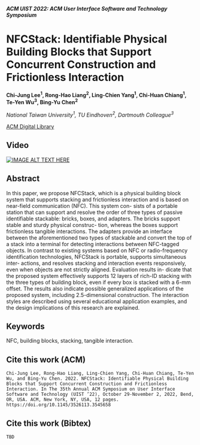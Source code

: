 
___ACM UIST 2022: ACM User Interface Software and Technology Symposium___

# NFCStack: Identifiable Physical Building Blocks that Support Concurrent Construction and Frictionless Interaction

__Chi-Jung Lee<sup>1</sup>, Rong-Hao Liang<sup>2</sup>, Ling-Chien Yang<sup>1</sup>, Chi-Huan Chiang<sup>1</sup>, Te-Yen Wu<sup>3</sup>, Bing-Yu Chen<sup>2</sup>__

_National Taiwan University<sup>1</sup>, TU Eindhoven<sup>2</sup>, Dartmouth Colleague<sup>3</sup>_

[ACM Digital Library](https://dl.acm.org/doi/10.1145/3526113.3545658)

## Video
[![IMAGE ALT TEXT HERE](https://img.youtube.com/vi/ta9pEGWFdo8/0.jpg)](https://www.youtube.com/watch?v=ta9pEGWFdo8)

## Abstract
In this paper, we propose NFCStack, which is a physical building block system that supports stacking and frictionless interaction and is based on near-field communication (NFC). This system con- sists of a portable station that can support and resolve the order of three types of passive identifiable stackable: bricks, boxes, and adapters. The bricks support stable and sturdy physical construc- tion, whereas the boxes support frictionless tangible interactions. The adapters provide an interface between the aforementioned two types of stackable and convert the top of a stack into a terminal for detecting interactions between NFC-tagged objects. In contrast to existing systems based on NFC or radio-frequency identification technologies, NFCStack is portable, supports simultaneous inter- actions, and resolves stacking and interaction events responsively, even when objects are not strictly aligned. Evaluation results in- dicate that the proposed system effectively supports 12 layers of rich-ID stacking with the three types of building block, even if every box is stacked with a 6-mm offset. The results also indicate possible generalized applications of the proposed system, including 2.5-dimensional construction. The interaction styles are described using several educational application examples, and the design implications of this research are explained.

## Keywords
NFC, building blocks, stacking, tangible interaction.

## Cite this work (ACM)
```
Chi-Jung Lee, Rong-Hao Liang, Ling-Chien Yang, Chi-Huan Chiang, Te-Yen Wu, and Bing-Yu Chen. 2022. NFCStack: Identifiable Physical Building Blocks that Support Concurrent Construction and Frictionless Interaction. In The 35th Annual ACM Symposium on User Interface Software and Technology (UIST ’22), October 29-November 2, 2022, Bend, OR, USA. ACM, New York, NY, USA, 12 pages. https://doi.org/10.1145/3526113.3545658
```

## Cite this work (Bibtex)
```
TBD
```